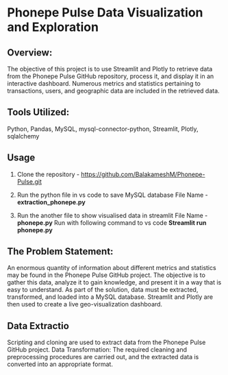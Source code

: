 <h1>Phonepe Pulse Data Visualization and Exploration</h1>
<h2>Overview:</h2>
The objective of this project is to use Streamlit and Plotly to retrieve data from the Phonepe Pulse GitHub repository, process it, and display it in an interactive dashboard. Numerous metrics and statistics pertaining to transactions, users, and geographic data are included in the retrieved data.

<h2>Tools Utilized:</h2>
Python, Pandas, MySQL, mysql-connector-python, Streamlit, Plotly, sqlalchemy

<h2>Usage</h2>

1) Clone the repository - https://github.com/BalakameshM/Phonepe-Pulse.git

2) Run the python file in vs code to save MySQL database
    File Name - __extraction_phonepe.py__
   
3) Run the another file to show visualised data in streamlit
    File Name - __phonepe.py__
    Run with following command to vs code
      __Streamlit run phonepe.py__

<h2>The Problem Statement:</h2>
An enormous quantity of information about different metrics and statistics may be found in the Phonepe Pulse GitHub project. The objective is to gather this data, analyze it to gain knowledge, and present it in a way that is easy to understand. As part of the solution, data must be extracted, transformed, and loaded into a MySQL database. Streamlit and Plotly are then used to create a live geo-visualization dashboard.

<h2>Data Extractio</h2>
Scripting and cloning are used to extract data from the Phonepe Pulse GitHub project.
Data Transformation: The required cleaning and preprocessing procedures are carried out, and the extracted data is converted into an appropriate format.


